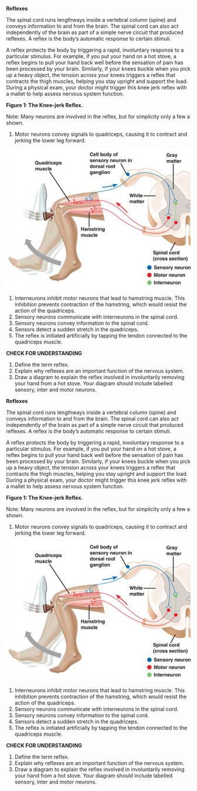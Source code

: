 **Reflexes**

The spinal cord runs lengthways inside a vertebral column (spine) and conveys information to and from the brain. The spinal cord can also act independently of the brain as part of a simple nerve circuit that produced reflexes. A reflex is the body’s automatic response to certain stimuli.

A reflex protects the body by triggering a rapid, involuntary response to a particular stimulus. For example, if you put your hand on a hot stove, a reflex begins to pull your hand back well before the sensation of pain has been processed by your brain. Similarly, if your knees buckle when you pick up a heavy object, the tension across your knees triggers a reflex that contracts the thigh muscles, helping you stay upright and support the load. During a physical exam, your doctor might trigger this knee jerk reflex with a mallet to help assess nervous system function.

**Figure 1: The Knee-jerk Reflex.**

Note: Many neurons are involved in the reflex, but for simplicity only a few a shown.

1. Motor neurons convey signals to quadriceps, causing it to contract and jerking the lower leg forward.

![L3 - Reflexes](<Biology/Term 2/Attachments/L3 - Reflexes.jpeg>)

1. Interneurons inhibit motor neurons that lead to hamstring muscle. This inhibition prevents contraction of the hamstring, which would resist the action of the quadriceps.
2. Sensory neurons communicate with interneurons in the spinal cord.
3. Sensory neurons convey information to the spinal cord.
4. Sensors detect a sudden stretch in the quadriceps.
5. The reflex is initiated artificially by tapping the tendon connected to the quadriceps muscle.

**CHECK FOR UNDERSTANDING**

1. Define the term reflex.
2. Explain why reflexes are an important function of the nervous system.
3. Draw a diagram to explain the reflex involved in involuntarily removing your hand from a hot stove. Your diagram should include labelled sensory, inter and motor neurons.

**Reflexes**

The spinal cord runs lengthways inside a vertebral column (spine) and conveys information to and from the brain. The spinal cord can also act independently of the brain as part of a simple nerve circuit that produced reflexes. A reflex is the body’s automatic response to certain stimuli.

A reflex protects the body by triggering a rapid, involuntary response to a particular stimulus. For example, if you put your hand on a hot stove, a reflex begins to pull your hand back well before the sensation of pain has been processed by your brain. Similarly, if your knees buckle when you pick up a heavy object, the tension across your knees triggers a reflex that contracts the thigh muscles, helping you stay upright and support the load. During a physical exam, your doctor might trigger this knee jerk reflex with a mallet to help assess nervous system function.

**Figure 1: The Knee-jerk Reflex.**

Note: Many neurons are involved in the reflex, but for simplicity only a few a shown.

1. Motor neurons convey signals to quadriceps, causing it to contract and jerking the lower leg forward.

![L3 - Reflexes](<Biology/Term 2/Attachments/L3 - Reflexes 1.jpeg>)

1. Interneurons inhibit motor neurons that lead to hamstring muscle. This inhibition prevents contraction of the hamstring, which would resist the action of the quadriceps.
2. Sensory neurons communicate with interneurons in the spinal cord.
3. Sensory neurons convey information to the spinal cord.
4. Sensors detect a sudden stretch in the quadriceps.
5. The reflex is initiated artificially by tapping the tendon connected to the quadriceps muscle.

**CHECK FOR UNDERSTANDING**

1. Define the term reflex.
2. Explain why reflexes are an important function of the nervous system.
3. Draw a diagram to explain the reflex involved in involuntarily removing your hand from a hot stove. Your diagram should include labelled sensory, inter and motor neurons.